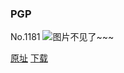 ### PGP
No.1181
![图片不见了~~~](https://imgs.xkcd.com/comics/pgp.png)

[原址](https://xkcd.com//1181) [下载](https://imgs.xkcd.com/comics/pgp.png)

